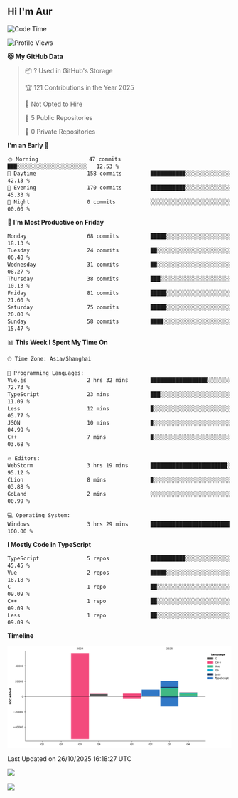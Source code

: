 ## Hi I'm Aur

 <!--START_SECTION:waka-->
![Code Time](http://img.shields.io/badge/Code%20Time-70%20hrs%2054%20mins-blue)

![Profile Views](http://img.shields.io/badge/Profile%20Views-7-blue)

**🐱 My GitHub Data** 

> 📦 ? Used in GitHub's Storage 
 > 
> 🏆 121 Contributions in the Year 2025
 > 
> 🚫 Not Opted to Hire
 > 
> 📜 5 Public Repositories 
 > 
> 🔑 0 Private Repositories 
 > 
**I'm an Early 🐤** 

```text
🌞 Morning                47 commits          ███░░░░░░░░░░░░░░░░░░░░░░   12.53 % 
🌆 Daytime                158 commits         ███████████░░░░░░░░░░░░░░   42.13 % 
🌃 Evening                170 commits         ███████████░░░░░░░░░░░░░░   45.33 % 
🌙 Night                  0 commits           ░░░░░░░░░░░░░░░░░░░░░░░░░   00.00 % 
```
📅 **I'm Most Productive on Friday** 

```text
Monday                   68 commits          █████░░░░░░░░░░░░░░░░░░░░   18.13 % 
Tuesday                  24 commits          ██░░░░░░░░░░░░░░░░░░░░░░░   06.40 % 
Wednesday                31 commits          ██░░░░░░░░░░░░░░░░░░░░░░░   08.27 % 
Thursday                 38 commits          ███░░░░░░░░░░░░░░░░░░░░░░   10.13 % 
Friday                   81 commits          █████░░░░░░░░░░░░░░░░░░░░   21.60 % 
Saturday                 75 commits          █████░░░░░░░░░░░░░░░░░░░░   20.00 % 
Sunday                   58 commits          ████░░░░░░░░░░░░░░░░░░░░░   15.47 % 
```


📊 **This Week I Spent My Time On** 

```text
🕑︎ Time Zone: Asia/Shanghai

💬 Programming Languages: 
Vue.js                   2 hrs 32 mins       ██████████████████░░░░░░░   72.73 % 
TypeScript               23 mins             ███░░░░░░░░░░░░░░░░░░░░░░   11.09 % 
Less                     12 mins             █░░░░░░░░░░░░░░░░░░░░░░░░   05.77 % 
JSON                     10 mins             █░░░░░░░░░░░░░░░░░░░░░░░░   04.99 % 
C++                      7 mins              █░░░░░░░░░░░░░░░░░░░░░░░░   03.68 % 

🔥 Editors: 
WebStorm                 3 hrs 19 mins       ████████████████████████░   95.12 % 
CLion                    8 mins              █░░░░░░░░░░░░░░░░░░░░░░░░   03.88 % 
GoLand                   2 mins              ░░░░░░░░░░░░░░░░░░░░░░░░░   00.99 % 

💻 Operating System: 
Windows                  3 hrs 29 mins       █████████████████████████   100.00 % 
```

**I Mostly Code in TypeScript** 

```text
TypeScript               5 repos             ███████████░░░░░░░░░░░░░░   45.45 % 
Vue                      2 repos             █████░░░░░░░░░░░░░░░░░░░░   18.18 % 
C                        1 repo              ██░░░░░░░░░░░░░░░░░░░░░░░   09.09 % 
C++                      1 repo              ██░░░░░░░░░░░░░░░░░░░░░░░   09.09 % 
Less                     1 repo              ██░░░░░░░░░░░░░░░░░░░░░░░   09.09 % 
```



**Timeline**

![Lines of Code chart](https://raw.githubusercontent.com/ImAurs/ImAurs/main/assets/bar_graph.png)


 Last Updated on 26/10/2025 16:18:27 UTC
<!--END_SECTION:waka-->

![](https://github-readme-stats.vercel.app/api?username=ImAurs&show_icons=true&include_all_commits=true&include_orgs=true&count_private=true)

![](https://github-readme-stats.vercel.app/api/top-langs/?username=ImAurs&layout=compact)
